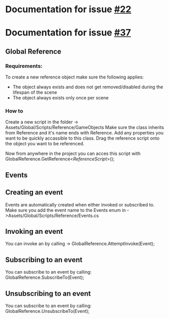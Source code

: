 # Documentation for issue [#22](https://github.com/orgs/SillyBusinessInc/projects/1/views/1?pane=issue&itemId=86093891&issue=SillyBusinessInc%7CSillyBusinessGame%7C22)

# Documentation for issue [#37](https://github.com/orgs/SillyBusinessInc/projects/1/views/1?pane=issue&itemId=86744328&issue=SillyBusinessInc%7CSillyBusinessGame%7C39)

## Global Reference

### Requirements:
To create a new reference object make sure the following applies:
- The object always exists and does not get removed/disabled during the lifespan of the scene
- The object always exists only once per scene

### How to
Create a new script in the folder -> Assets/Global/Scripts/Reference/GameObjects
Make sure the class inherits from Reference and it's name ends with Reference.
Add any properties you want to be quickly accassible to this class.
Drag the reference script onto the object you want to be referenced.

Now from anywhere in the project you can acces this script with GlobalReference.GetReference<_ReferenceScript_>();

## Events

## Creating an event
Events are automatically created when either invoked or subscribed to.
Make sure you add the event name to the Events enum in ->Assets/Global/Scripts/Reference/Events.cs

## Invoking an event
You can invoke an by calling -> GlobalReference.AttemptInvoke(Event);

## Subscribing to an event
You can subscribe to an event by calling: GlobalReference.SubscribeTo(Event);

## Unsubscribing to an event
You can subscribe to an event by calling: GlobalReference.UnsubscribeTo(Event);